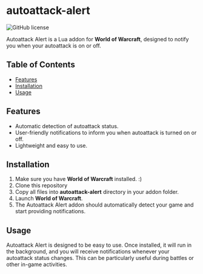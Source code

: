 # autoattack-alert

![GitHub license](https://img.shields.io/badge/license-MIT-blue.svg)

Autoattack Alert is a Lua addon for **World of Warcraft**, designed to notify you when your autoattack is on or off.

## Table of Contents

- [Features](#features)
- [Installation](#installation)
- [Usage](#usage)

## Features

- Automatic detection of autoattack status.
- User-friendly notifications to inform you when autoattack is turned on or off.
- Lightweight and easy to use.

## Installation

1. Make sure you have **World of Warcraft** installed. :)
2. Clone this repository
3. Copy all files into **autoattack-alert** directory in your addon folder.
4. Launch **World of Warcraft**.
5. The Autoattack Alert addon should automatically detect your game and start providing notifications.

## Usage

Autoattack Alert is designed to be easy to use. Once installed, it will run in the background, and you will receive notifications whenever your autoattack status changes. This can be particularly useful during battles or other in-game activities.
